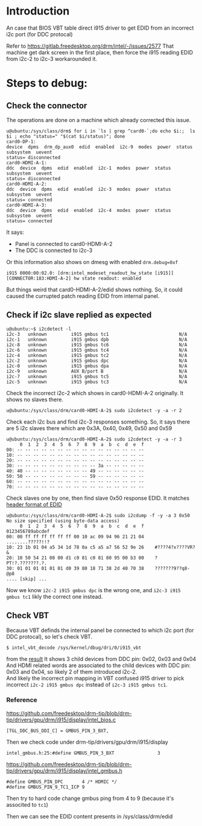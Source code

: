 # Introduction

An case that BIOS VBT table direct i915 driver to get EDID from an incorrect i2c port (for DDC protocal)

Refer to https://gitlab.freedesktop.org/drm/intel/-/issues/2577
That machine get dark screen in the first place, then force the i915 reading EDID from i2c-2 to i2c-3 workarounded it.


# Steps to debug:
## Check the connector

The operations are done on a machine which already corrected this issue.

```
u@ubuntu:/sys/class/drm$ for i in `ls | grep ^card0-`;do echo $i:;  ls $i ; echo "status=" "$(cat $i/status)"; done
card0-DP-1:
device  dpms  drm_dp_aux0  edid  enabled  i2c-9  modes  power  status  subsystem  uevent
status= disconnected
card0-HDMI-A-1:
ddc  device  dpms  edid  enabled  i2c-1  modes  power  status  subsystem  uevent
status= disconnected
card0-HDMI-A-2:
ddc  device  dpms  edid  enabled  i2c-3  modes  power  status  subsystem  uevent
status= connected
card0-HDMI-A-3:
ddc  device  dpms  edid  enabled  i2c-4  modes  power  status  subsystem  uevent
status= connected
```

It says:
 - Panel is connected to card0-HDMI-A-2
 - The DDC is connected to i2c-3

Or this information also shows on dmesg with enabled `drm.debug=0xf` 
```
i915 0000:00:02.0: [drm:intel_modeset_readout_hw_state [i915]] [CONNECTOR:183:HDMI-A-2] hw state readout: enabled
```

But things weird that card0-HDMI-A-2/edid shows nothing.
So, it could caused the currupted patch reading EDID from internal panel.

## Check if i2c slave replied as expected

```
u@ubuntu:~$ i2cdetect -l
i2c-3   unknown         i915 gmbus tc1                          N/A
i2c-1   unknown         i915 gmbus dpb                          N/A
i2c-8   unknown         i915 gmbus tc6                          N/A
i2c-6   unknown         i915 gmbus tc4                          N/A
i2c-4   unknown         i915 gmbus tc2                          N/A
i2c-2   unknown         i915 gmbus dpc                          N/A
i2c-0   unknown         i915 gmbus dpa                          N/A
i2c-9   unknown         AUX B/port B                            N/A
i2c-7   unknown         i915 gmbus tc5                          N/A
i2c-5   unknown         i915 gmbus tc3                          N/A
```

Check the incorrect i2c-2 which shows in card0-HDMI-A-2 originally. It shows no slaves there.
```
u@ubuntu:/sys/class/drm/card0-HDMI-A-2$ sudo i2cdetect -y -a -r 2
```
Check each i2c bus and find i2c-3 responses something.
So, it says there are 5 i2c slaves there which are 0x3A, 0x40, 0x49, 0x50 and 0x59
```
u@ubuntu:/sys/class/drm/card0-HDMI-A-2$ sudo i2cdetect -y -a -r 3
     0  1  2  3  4  5  6  7  8  9  a  b  c  d  e  f
00: -- -- -- -- -- -- -- -- -- -- -- -- -- -- -- -- 
10: -- -- -- -- -- -- -- -- -- -- -- -- -- -- -- -- 
20: -- -- -- -- -- -- -- -- -- -- -- -- -- -- -- -- 
30: -- -- -- -- -- -- -- -- -- -- 3a -- -- -- -- -- 
40: 40 -- -- -- -- -- -- -- -- 49 -- -- -- -- -- -- 
50: 50 -- -- -- -- -- -- -- -- 59 -- -- -- -- -- -- 
60: -- -- -- -- -- -- -- -- -- -- -- -- -- -- -- -- 
70: -- -- -- -- -- -- -- -- -- -- -- -- -- -- -- -- 
```

Check slaves one by one, then find slave 0x50 response EDID.
It matches [header format of EDID](https://en.wikipedia.org/wiki/Extended_Display_Identification_Data) 

```
u@ubuntu:/sys/class/drm/card0-HDMI-A-2$ sudo i2cdump -f -y -a 3 0x50
No size specified (using byte-data access)
     0  1  2  3  4  5  6  7  8  9  a  b  c  d  e  f    0123456789abcdef
00: 00 ff ff ff ff ff ff 00 10 ac 09 94 96 21 21 04    ........?????!!?
10: 23 1b 01 04 a5 34 1d 78 0a c5 a5 a7 56 52 9e 26    #????4?x????VR?&
20: 10 50 54 21 08 00 d1 c0 81 c0 81 80 95 00 b3 00    ?PT!?.???????.?.
30: 01 01 01 01 01 01 d0 39 80 18 71 38 2d 40 70 38    ???????9??q8-@p8
.... [skip] ...
```

Now we know `i2c-2 i915 gmbus dpc` is the wrong one, and `i2c-3 i915 gmbus tc1` likly the correct one instead.

## Check VBT
Because VBT definds the internal panel be connected to which i2c port (for DDC protocal), so let's check VBT.
```
$ intel_vbt_decode /sys/kernel/dbug/dri/0/i915_vbt
```
from the [result](https://gitlab.freedesktop.org/drm/intel/uploads/95fcd181d7eaf71300bae8b4f236176c/vbt_rkl_decode.log)
It shows 3 child devices from DDC pin: 0x02, 0x03 and 0x04
And HDMI related words are associated to the child devices with DDC pin: 0x03 and 0x04, so likely 2 of them introduced i2c-2.  
And likely the incorrect pin mapping in VBT confused i915 driver to pick incorrect `i2c-2 i915 gmbus dpc` instead of `i2c-3 i915 gmbus tc1`.

### Reference
https://github.com/freedesktop/drm-tip/blob/drm-tip/drivers/gpu/drm/i915/display/intel_bios.c
```
[TGL_DDC_BUS_DDI_C] = GMBUS_PIN_3_BXT,
```

Then we check code under drm-tip/drivers/gpu/drm/i915/display
```
intel_gmbus.h:25:#define GMBUS_PIN_3_BXT                3
```

https://github.com/freedesktop/drm-tip/blob/drm-tip/drivers/gpu/drm/i915/display/intel_gmbus.h
```
#define GMBUS_PIN_DPC		4 /* HDMIC */
#define GMBUS_PIN_9_TC1_ICP	9
```

Then try to hard code change gmbus ping from 4 to 9 (because it's associted to `tc1`)

Then we can see the EDID content presents in /sys/class/drm/edid
